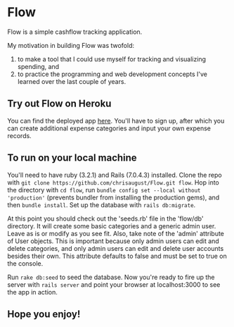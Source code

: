 # Flow

Flow is a simple cashflow tracking application. 

My motivation in building Flow was twofold: 
  1) to make a tool that I could use myself for tracking and visualizing spending, and 
  2) to practice the programming and web development concepts I've learned over the last couple of years.

## Try out Flow on Heroku
You can find the deployed app [here](https://young-sea-87737.herokuapp.com). You'll have to sign up, after which you can create additional expense categories and input your own expense records.

## To run on your local machine
You'll need to have ruby (3.2.1) and Rails (7.0.4.3) installed. 
Clone the repo with `git clone https://github.com/chrisaugust/Flow.git flow`.
Hop into the directory with `cd flow`, run `bundle config set --local without 'production'` (prevents bundler from installing the production gems), and then `bundle install`.
Set up the database with `rails db:migrate`.

At this point you should check out the 'seeds.rb' file in the 'flow/db' directory. It will create some basic categories and a generic admin user. Leave as is or modify as you see fit.
Also, take note of the 'admin' attribute of User objects. 
This is important because only admin users can edit and delete categories, and only admin users can edit and delete user accounts besides their own. This attribute defaults to false and must be set to true on the console.

Run `rake db:seed` to seed the database. 
Now you're ready to fire up the server with `rails server` 
and point your browser at localhost:3000 to see the app in action.

## Hope you enjoy!
